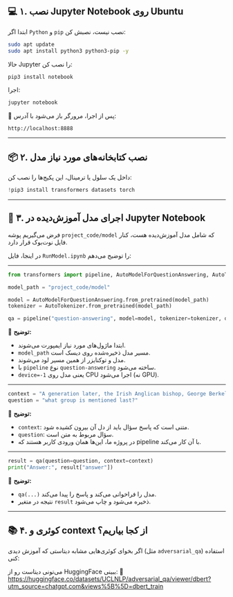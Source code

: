 ## 💻 ۱. نصب Jupyter Notebook روی Ubuntu

ابتدا اگر `Python` و `pip` نصب نیست، نصبش کن:

```bash
sudo apt update
sudo apt install python3 python3-pip -y
```

حالا Jupyter را نصب کن:

```bash
pip3 install notebook
```

اجرا:

```bash
jupyter notebook
```

🔗 پس از اجرا، مرورگر باز می‌شود با آدرس:

```
http://localhost:8888
```

---

## 📦 ۲. نصب کتابخانه‌های مورد نیاز مدل

داخل یک سلول یا ترمینال، این پکیج‌ها را نصب کن:

```python
!pip3 install transformers datasets torch
```

---

## 🤖 ۳. اجرای مدل آموزش‌دیده در Jupyter Notebook

فرض می‌گیریم پوشه `project_code/model` که شامل مدل آموزش‌دیده هست، کنار فایل نوت‌بوک قرار دارد.

در اینجا، فایل `RunModel.ipynb` را توضیح می‌دهم:

---

```python
from transformers import pipeline, AutoModelForQuestionAnswering, AutoTokenizer

model_path = "project_code/model"

model = AutoModelForQuestionAnswering.from_pretrained(model_path)
tokenizer = AutoTokenizer.from_pretrained(model_path)

qa = pipeline("question-answering", model=model, tokenizer=tokenizer, device=-1)
```

🧾 **توضیح:**

* ابتدا ماژول‌های مورد نیاز ایمپورت می‌شوند.
* `model_path` مسیر مدل ذخیره‌شده روی دیسک است.
* مدل و توکنایزر از همین مسیر لود می‌شوند.
* با `pipeline` نوع `question-answering` ساخته می‌شود.
* `device=-1` یعنی مدل روی CPU اجرا می‌شود (نه GPU).

---

```python
context = "A generation later, the Irish Anglican bishop, George Berkeley (1685–1753), determined that Locke's view immediately opened a door that would lead to eventual atheism. In response to Locke, he put forth in his Treatise Concerning the Principles of Human Knowledge (1710) an important challenge to empiricism in which things only exist either as a result of their being perceived, or by virtue of the fact that they are an entity doing the perceiving. (For Berkeley, God fills in for humans by doing the perceiving whenever humans are not around to do it.) In his text Alciphron, Berkeley maintained that any order humans may see in nature is the language or handwriting of God. Berkeley's approach to empiricism would later come to be called subjective idealism."
question = "what group is mentioned last?"
```

🧾 **توضیح:**

* `context`: متنی است که پاسخ سؤال باید از دل آن بیرون کشیده شود.
* `question`: سؤال مربوط به متن است.
* در پروژه ما، این‌ها همان ورودی کاربر هستند که pipeline با آن کار می‌کند.

---

```python
result = qa(question=question, context=context)
print("Answer:", result["answer"])
```

🧾 **توضیح:**

* `qa(...)` مدل را فراخوانی می‌کند و پاسخ را پیدا می‌کند.
* نتیجه در متغیر `result` ذخیره می‌شود و چاپ می‌شود.

---

## 📚 ۴. کوئری و context از کجا بیاریم؟

اگر بخوای کوئری‌هایی مشابه دیتاستی که آموزش دیدی (مثل `adversarial_qa`) استفاده کنی:

می‌تونی دیتاست رو از HuggingFace ببینی:
   🔗 https://huggingface.co/datasets/UCLNLP/adversarial_qa/viewer/dbert?utm_source=chatgpt.com&views%5B%5D=dbert_train